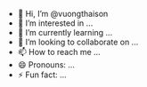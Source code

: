 - 👋 Hi, I’m @vuongthaison
- 👀 I’m interested in ...
- 🌱 I’m currently learning ...
- 💞️ I’m looking to collaborate on ...
- 📫 How to reach me ...
- 😄 Pronouns: ...
- ⚡ Fun fact: ...

<!---
vuongthaison/vuongthaison is a ✨ special ✨ repository because its `README.md` (this file) appears on your GitHub profile.
You can click the Preview link to take a look at your changes.
--->
